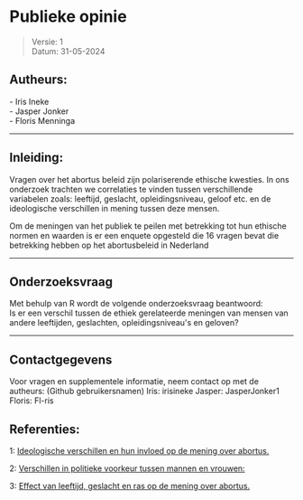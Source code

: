 # Publieke opinie #
>Versie: 1 <br>
> Datum: 31-05-2024



## **Autheurs:** ##
<p>
- Iris Ineke <br>
- Jasper Jonker <br>
- Floris Menninga <br>
</p>
<hr>

## **Inleiding:** ##
Vragen over het abortus beleid zijn polariserende ethische kwesties. In ons onderzoek trachten we correlaties te vinden tussen verschillende variabelen zoals: leeftijd, geslacht, opleidingsniveau, geloof etc. en de ideologische verschillen in mening tussen deze mensen.

Om de meningen van het publiek te peilen met betrekking tot hun ethische normen en waarden is er een enquete opgesteld die 16 vragen bevat die betrekking hebben op het abortusbeleid in Nederland
<hr>

## **Onderzoeksvraag** ##
Met behulp van R wordt de volgende onderzoeksvraag beantwoord: <br />
Is er een verschil tussen de ethiek gerelateerde meningen van mensen van andere leeftijden, geslachten, opleidingsniveau's en geloven?
<hr>

## **Contactgegevens** ##
Voor vragen en supplementele informatie, neem contact op met 
de autheurs: (Github gebruikersnamen)
Iris: irisineke
Jasper: JasperJonker1
Floris: Fl-ris


## **Referenties:** ##
1: <a href="https://doi.org/10.1111/pops.12803">
Ideologische verschillen en hun invloed op de mening over abortus. </a>

2:
<a href link="https://doi.org/10.1093/sp/jxs005"> Verschillen in politieke voorkeur tussen mannen en vrouwen: </a>

3: <a href="https://www.emerald.com/insight/content/doi/10.1108/01443339810788533/full/html">
Effect van leeftijd, geslacht en ras op de mening over abortus. </a>

